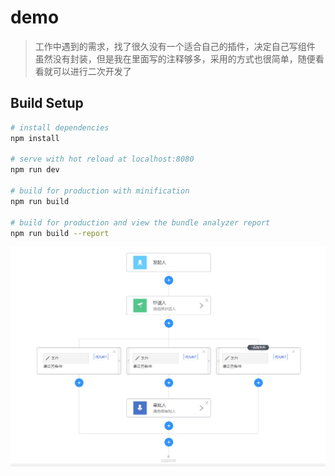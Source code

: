# demo

> 工作中遇到的需求，找了很久没有一个适合自己的插件，决定自己写组件
> 虽然没有封装，但是我在里面写的注释够多，采用的方式也很简单，随便看看就可以进行二次开发了

## Build Setup

``` bash
# install dependencies
npm install

# serve with hot reload at localhost:8080
npm run dev

# build for production with minification
npm run build

# build for production and view the bundle analyzer report
npm run build --report
```
![Image text](./8.png)
